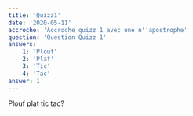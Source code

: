 ```yaml
---
title: 'Quizz1'
date: '2020-05-11'
accroche: 'Accroche quizz 1 avec une n''apostrophe'
question: 'Question Quizz 1'
answers:    
    1: 'Plouf'
    2: 'Plaf'
    3: 'Tic'
    4: 'Tac'
answer: 1
---
```

Plouf plat tic tac?